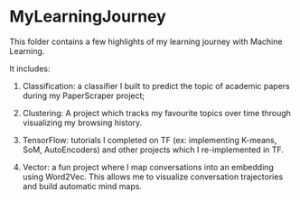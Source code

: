 # MyLearningJourney

This folder contains a few highlights of my learning journey with Machine Learning.

It includes:

1. Classification: a classifier I built to predict the topic of academic papers during my PaperScraper project; 

2. Clustering: A project which tracks my favourite topics over time through visualizing my browsing history.

3. TensorFlow: tutorials I completed on TF (ex: implementing K-means, SoM, AutoEncoders) and other projects which I re-implemented in TF.

4. Vector: a fun project where I map conversations into an embedding using Word2Vec. This allows me to visualize conversation trajectories and build automatic mind maps.

